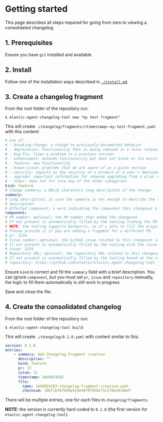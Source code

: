 # Getting started

This page describes all steps required for going from zero to viewing a consolidated changelog.

## 1. Prerequisites

Ensure you have `git` installed and available.

## 2. Install

Follow one of the installation ways described in [`./install.md`](./install.md).

## 3. Create a changelog fragment

From the root folder of the repository run:

```
$ elastic-agent-changelog-tool new "my test fragment"
```

This will create `./changelog/fragments/<timestamp>-my-test-fragment.yaml` with this content:

```yaml
# one of:
# - breaking-change: a change to previously-documented behavior
# - deprecation: functionality that is being removed in a later release
# - bug-fix: fixes a problem in a previous version
# - enhancement: extends functionality but does not break or fix existing behavior
# - feature: new functionality
# - known-issue: problems that we are aware of in a given version
# - security: impacts on the security of a product or a user’s deployment.
# - upgrade: important information for someone upgrading from a prior version
# - other: does not fit into any of the other categories
kind: feature
# Change summary; a 80ish characters long description of the change.
summary: 
# Long description; in case the summary is not enough to describe the change this field accomodate a description without length limits.
# description: 
# Affected component; a word indicating the component this changeset affects.
component:
# PR number; optional; the PR number that added the changeset.
# If not present is automatically filled by the tooling finding the PR where this changelog fragment has been added.
# NOTE: the tooling supports backports, so it's able to fill the original PR number instead of the backport PR number.
# Please provide it if you are adding a fragment for a different PR.
# pr: 1234
# Issue number; optional; the GitHub issue related to this changeset (either closes or is part of).
# If not present is automatically filled by the tooling with the issue linked to the PR number.
# issue: 1234
# Repository URL; optional; the repository URL related to this changeset and pr and issue numbers.
# If not present is automatically filled by the tooling based on the repository this file has been committed in.
# repository: https://github.com/elastic/elastic-agent-changelog-tool
```

Ensure `kind` is correct and fill the `summary` field with a brief description. You can ignore `component`, but you must set `pr`, `issue` and `repository` manually, the logic to fill them automatically is still work in progress.

Save and close the file.

## 4. Create the consolidated changelog

From the root folder of the repository run:

```
$ elastic-agent-changelog-tool build
```

This will create `./changelog/0.1.0.yaml` with content similar to this:

```yaml
version: 0.1.0
entries:
    - summary: Add Changelog Fragment creation
      description: ""
      kind: feature
      pr: 13
      issue: 21
      timestamp: 1649924282
      file:
        name: 1649924282-changelog-fragment-creation.yaml
        checksum: 10bf1bf67509a524e48f0795be75c278e29c0b47

```

There will be multiple entries, one for each files in `changelog/fragments`.

**NOTE:** the version is currently hard coded to `0.1.0` (the first version for `elastic-agent-changelog-tool`).

